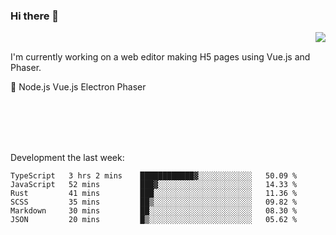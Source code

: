 ### Hi there 👋

<img align="right" src="https://github-readme-stats.vercel.app/api?username=jasonpanggo"/>

<br>
<p align="left">
I'm currently working on a web editor making H5 pages using Vue.js and Phaser.
</p>
<p align="left">
📖 Node.js Vue.js Electron Phaser
</p>
<br>
<br>
<br>
<br>

Development the last week:
<!--START_SECTION:waka-->

```text
TypeScript   3 hrs 2 mins    ████████████▓░░░░░░░░░░░░   50.09 %
JavaScript   52 mins         ███▓░░░░░░░░░░░░░░░░░░░░░   14.33 %
Rust         41 mins         ███░░░░░░░░░░░░░░░░░░░░░░   11.36 %
SCSS         35 mins         ██▒░░░░░░░░░░░░░░░░░░░░░░   09.82 %
Markdown     30 mins         ██░░░░░░░░░░░░░░░░░░░░░░░   08.30 %
JSON         20 mins         █▒░░░░░░░░░░░░░░░░░░░░░░░   05.62 %
```

<!--END_SECTION:waka-->

<!--
**JASONPANGGO/jasonpanggo** is a ✨ _special_ ✨ repository because its `README.md` (this file) appears on your GitHub profile.

Here are some ideas to get you started:

- 🔭 I’m currently working on ...
- 🌱 I’m currently learning ...
- 👯 I’m looking to collaborate on ...
- 🤔 I’m looking for help with ...
- 💬 Ask me about ...
- 📫 How to reach me: ...
- 😄 Pronouns: ...
- ⚡ Fun fact: ...
-->

